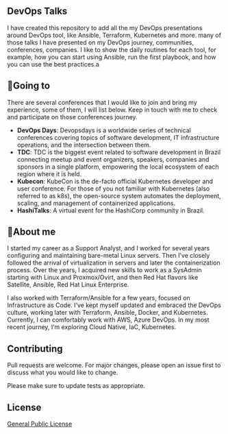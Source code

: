 ## DevOps Talks
I have created this repository to add all the my DevOps presentations around DevOps tool, like Ansible, Terraform, Kubernetes and more. many of those talks I have presented on my DevOps journey, communities, conferences, companies. I like to show the daily routines for each tool, for example, how you can start using Ansible, run the first playbook, and how you can use the best practices.a

## 📆Going to
There are several conferences that I would like to join and bring my experience, some of them, I will list below. Keep in touch with me to check and participate on those conferences journey.

- **DevOps Days**: Devopsdays is a worldwide series of technical conferences covering topics of software development, IT infrastructure operations, and the intersection between them. 
- **TDC**: TDC is the biggest event related to software development in Brazil connecting meetup and event organizers, speakers, companies and sponsors in a single platform, empowering the local ecosystem of each region where it is held.
- **Kubecon**: KubeCon is the de-facto official Kubernetes developer and user conference. For those of you not familiar with Kubernetes (also referred to as k8s), the open-source system automates the deployment, scaling, and management of containerized applications. 
- **HashiTalks**: A virtual event for the HashiCorp community in Brazil.

## 🚀About me
I started my career as a Support Analyst, and I worked for several years configuring and maintaining bare-metal Linux servers. Then I’ve closely followed the arrival of virtualization in servers and later the containerization process. Over the years, I acquired new skills to work as a SysAdmin starting with Linux and Proxmox/Ovirt, and then Red Hat flavors like Satellite, Ansible, Red Hat Linux Enterprise. 

I also worked with Terraform/Ansible for a few years, focused on Infrastructure as Code. I’ve kept myself updated and embraced the DevOps culture, working later with Terraform, Ansible, Docker, and Kubernetes. Currently, I can comfortably work with AWS, Azure DevOps. In my most recent journey, I’m exploring Cloud Native, IaC, Kubernetes.

## Contributing
Pull requests are welcome. For major changes, please open an issue first to discuss what you would like to change.

Please make sure to update tests as appropriate.

## License
[General Public License](https://github.com/amaurybsouza/devops-talks/blob/main/LICENSE)
